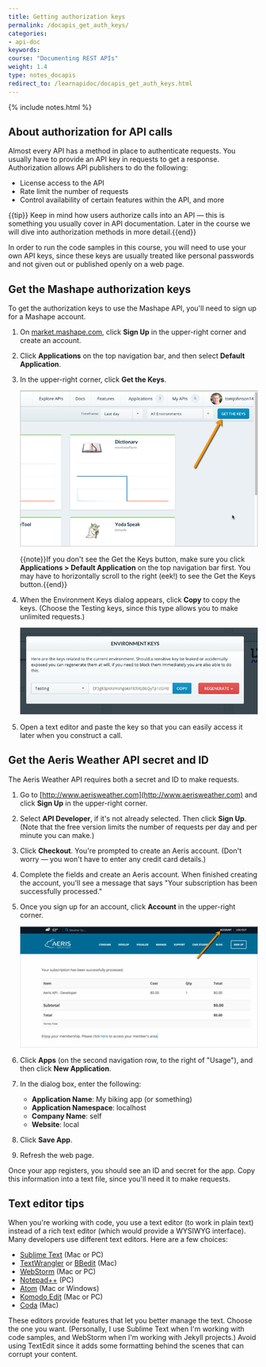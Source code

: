```yaml
---
title: Getting authorization keys
permalink: /docapis_get_auth_keys/
categories:
- api-doc
keywords:
course: "Documenting REST APIs"
weight: 1.4
type: notes_docapis
redirect_to: /learnapidoc/docapis_get_auth_keys.html
---
```

{% include notes.html %}

## About authorization for API calls

Almost every API has a method in place to authenticate requests. You usually have to provide an API key in requests to get a response. Authorization allows API publishers to do the following:

* License access to the API
* Rate limit the number of requests
* Control availability of certain features within the API, and more

{{tip}} Keep in mind how users authorize calls into an API &mdash; this is something you usually cover in API documentation. Later in the course we will dive into authorization methods in more detail.{{end}}

In order to run the code samples in this course, you will need to use your own API keys, since these keys are usually treated like personal passwords and not given out or published openly on a web page.

## Get the Mashape authorization keys

To get the authorization keys to use the Mashape API, you'll need to sign up for a Mashape account.

1. On [market.mashape.com](https://market.mashape.com/), click **Sign Up** in the upper-right corner and create an account.
2. Click **Applications** on the top navigation bar, and then select **Default Application**.
3. In the upper-right corner, click **Get the Keys**.

	<img src="/images_api/mashape_get_keys.png" alt="Mashape -- getting the keys" />

	{{note}}If you don't see the Get the Keys button, make sure you click <b>Applications > Default Application</b> on the top navigation bar first. You may have to horizontally scroll to the right (eek!) to see the Get the Keys button.{{end}}

3. When the Environment Keys dialog appears, click **Copy** to copy the keys. (Choose the Testing keys, since this type allows you to make unlimited requests.)

    <img src="/images_api/environmentkeys.png" alt="Mashape keys" />

4. Open a text editor and paste the key so that you can easily access it later when you construct a call.

## Get the Aeris Weather API secret and ID

The Aeris Weather API requires both a secret and ID to make requests.

1.  Go to [http://www.aerisweather.com](http://www.aerisweather.com) and click **Sign Up** in the upper-right corner.
2.  Select **API Developer**, if it's not already selected. Then click **Sign Up**. (Note that the free version limits the number of requests per day and per minute you can make.)
3.  Click **Checkout**. You're prompted to create an Aeris account. (Don't worry &mdash; you won't have to enter any credit card details.)
4.  Complete the fields and create an Aeris account. When finished creating the account, you'll see a message that says "Your subscription has been successfully processed."
5.  Once you sign up for an account, click **Account** in the upper-right corner.

	<img src="/images_api/aerisaccount.png" alt="Aeris account" />

6.  Click **Apps** (on the second navigation row, to the right of "Usage"), and then click **New Application**.
7.  In the dialog box, enter the following:
    * **Application Name**: My biking app (or something)
    * **Application Namespace**: localhost
    * **Company Name**: self
    * **Website**: local
8.  Click **Save App**.  
9.  Refresh the web page.

Once your app registers, you should see an ID and secret for the app. Copy this information into a text file, since you'll need it to make requests.

## Text editor tips

When you're working with code, you use a text editor (to work in plain text) instead of a rich text editor (which would provide a WYSIWYG interface). Many developers use different text editors. Here are a few choices:

* [Sublime Text](http://www.sublimetext.com/) (Mac or PC)
* [TextWrangler](http://www.barebones.com/products/textwrangler/) or [BBedit](http://www.barebones.com/products/bbedit/) (Mac)
* [WebStorm](https://www.jetbrains.com/webstorm/) (Mac or PC)
* [Notepad++](https://notepad-plus-plus.org/) (PC)
* [Atom](https://atom.io/) (Mac or Windows)
* [Komodo Edit](http://komodoide.com/komodo-edit/) (Mac or PC)
* [Coda](https://panic.com/coda/) (Mac)

These editors provide features that let you better manage the text. Choose the one you want. (Personally, I use Sublime Text when I'm working with code samples, and WebStorm when I'm working with Jekyll projects.) Avoid using TextEdit since it adds some formatting behind the scenes that can corrupt your content.
